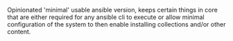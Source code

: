 Opinionated 'minimal' usable ansible version, keeps certain things in core that are either required for any ansible cli to execute or allow minimal configuration of the system to then enable installing collections and/or other content.
